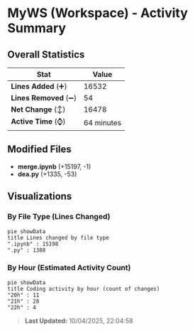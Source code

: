 # MyWS (Workspace) - Activity Summary 

## Overall Statistics

| Stat                   | Value                                                             |
| ---------------------- | ----------------------------------------------------------------- |
| **Lines Added** (➕)   | 16532                                          |
| **Lines Removed** (➖) | 54                                        |
| **Net Change** (↕)    | 16478                |
| **Active Time** (⌚)   | 64 minutes |


## Modified Files
- **merge.ipynb** (+15197, -1)
- **dea.py** (+1335, -53)

## Visualizations

### By File Type (Lines Changed)

```mermaid
pie showData
title Lines changed by file type
".ipynb" : 15198
".py" : 1388
```

### By Hour (Estimated Activity Count)

```mermaid
pie showData
title Coding activity by hour (count of changes)
"20h" : 11
"21h" : 28
"22h" : 4
```


> **Last Updated:** 10/04/2025, 22:04:58